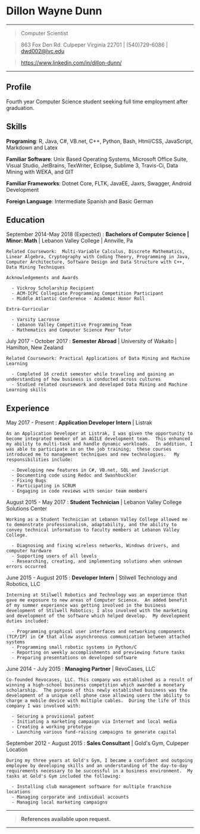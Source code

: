 Dillon Wayne Dunn
===========

---

>  Computer Scientist

>  863 Fox Den Rd. Culpeper Virginia 22701 |
> (540)729-6086 |
> dwd002@lvc.edu

> https://www.linkedin.com/in/dillon-dunn/

---

Profile
---
Fourth year Computer Science student seeking full time employment after graduation.

Skills
---

**Programing**:
  R, Java, C#, VB.net, C++, Python, Bash, Html/CSS, JavaScript, Markdown and Latex

**Familiar Software**:
  Unix Based Operating Systems, Microsoft Office Suite, Visual Studio, JetBrains, TexWriter, Eclipse, Sublime 3, Travis-Ci, Data Mining with WEKA, and GIT

**Familiar Frameworks**:
  Dotnet Core, FLTK, JavaEE, Jaxrs, Swagger, Android Development

**Foreign Language**:
  Intermediate Spanish and Basic German

Education
---

September 2014-May 2018 (Expected)
:   **Bachelors of Computer Science | Minor: Math** | Lebanon Valley College | Annville, Pa

    Related Coursework:  Multi-Variable Calculus, Discrete Mathematics, Linear Algebra, Cryptography with Coding Theory, Programming in Java, Computer Architecture, Software Design and Data Structure with C++, Data Mining Techniques

    Acknowledgements and Awards

      - Vickroy Scholarship Recipient
      - ACM-ICPC Collegiate Programming Competition Participant
      - Middle Atlantic Conference - Academic Honor Roll

    Extra-Curricular

      - Varsity Lacrosse
      - Lebanon Valley Competitive Programming Team
      - Mathematics and Computer Science Peer Tutor

July 2017 - October 2017
:   **Semester Abroad** | University of Wakaito | Hamilton, New Zealand

    Related Coursework: Practical Applications of Data Mining and Machine Learning

      - Completed 16 credit semester while traveling and gaining an understanding of how business is conducted across cultures
      - Studied related coursework and developed Data Mining and Machine Learning skills

Experience
---

May 2017 - Present
:   **Application Developer Intern** | Listrak

    As an Application Developer at Listrak, I was given the opportunity to become integrated member of an AGILE development team.  This enhanced my ability to multi-task and handle dynamic workloads.  In addition, I was able to participate in on the job training;  these courses introduced me to management techniques and new technologies.   My responsibilities include:

      - Developing new features in C#, VB.net, SQL and JavaScript
      - Documenting code using Redoc and Swashbuckler
      - Fixing Bugs
      - Participating in SCRUM
      - Engaging in code reviews with senior team members


August 2015 - May 2017
:  **Student Technician** | Lebanon Valley College Solutions Center

    Working as a Student Technician at Lebanon Valley College allowed me to demonstrate professionalism, adaptability, and the ability to convey technical information to faculty members at Lebanon Valley College.

      - Diagnosing and fixing wireless networks, Windows drivers, and computer hardware
      - Supporting users of all levels
      - Researching, creating, and implementing solutions when unknown errors occurred

June 2015 - August 2015
: **Developer Intern** | Stilwell Technology and Robotics, LLC

    Interning at Stilwell Robotics and Technology was an experience that gave me exposure to new areas of Computer Science.  An added benefit of my summer experience was getting involved in the business development of Stilwell Robotics; I also involved with the marketing and development of the software which helped develop.  My development duties included:

      - Programming graphical user interfaces and networking components (TCP/IP) in C# that allow asynchronous communication between attached systems
      - Programming small robotic systems in Python/C
      - Reporting on weekly accomplishments and previewing future tasks
      - Preparing presentations on developed software

June 2014 - July 2015
: **Managing Partner**  | RevoCases, LLC

    Co-founded Revocases, LLC. This company was established as a result of winning a high-school business competition which awarded a monetary scholarship.  The purpose of this newly established business was the development of a unique cell phone case allowing users the ability to charge a mobile device with multiple cables.  During the life of this company I was involved with:

      - Securing a provisional patent
      - Initiating a marketing campaign via Internet and local media
      - Creating a working prototype
      - Launching various fund-raising campaigns to generate capital

  September 2012 - August 2015
  : **Sales Consultant** | Gold's Gym, Culpeper Location

    During my three years at Gold's Gym, I became a confident and outgoing employee by developing skills and an understanding of the day-to-day requirements necessary to be successful in a business environment.  My tasks at Gold's Gym included the following:

      - Installing club management software for multiple franchise locations
      - Managing corporate and individual accounts
      - Managing local marketing campaigns

---

  > **References available upon request.**

---
